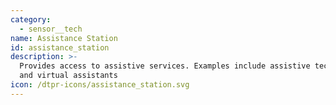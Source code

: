 ```yaml
---
category:
  - sensor__tech
name: Assistance Station
id: assistance_station
description: >-
  Provides access to assistive services. Examples include assistive technologies
  and virtual assistants
icon: /dtpr-icons/assistance_station.svg
---
```



